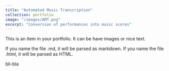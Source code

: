 ```yaml
---
title: "Automated Music Transcription"
collection: portfolio
image: "/images/AMT.png"
excerpt: "Conversion of performances into music scores"
---
```


This is an item in your portfolio. It can be have images or nice text. 

If you name the file .md, it will be parsed as markdown. If you name the file .html, it will be parsed as HTML. 

bli-bla